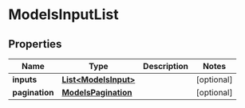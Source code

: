 

# ModelsInputList


## Properties

| Name | Type | Description | Notes |
|------------ | ------------- | ------------- | -------------|
|**inputs** | [**List&lt;ModelsInput&gt;**](ModelsInput.md) |  |  [optional] |
|**pagination** | [**ModelsPagination**](ModelsPagination.md) |  |  [optional] |



